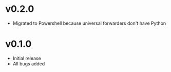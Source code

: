 # v0.2.0

* Migrated to Powershell because universal forwarders don't have Python

# v0.1.0

* Initial release
* All bugs added

